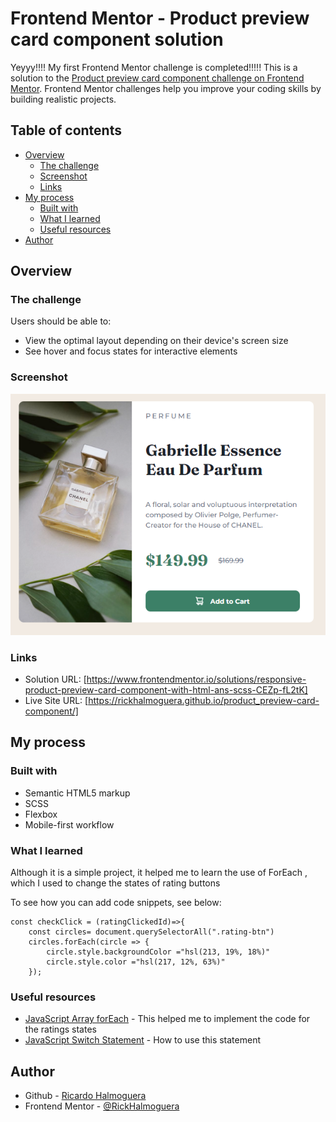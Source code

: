 # Frontend Mentor - Product preview card component solution

Yeyyy!!!! My first Frontend Mentor challenge is completed!!!!!
This is a solution to the [Product preview card component challenge on Frontend Mentor](https://www.frontendmentor.io/challenges/product-preview-card-component-GO7UmttRfa). Frontend Mentor challenges help you improve your coding skills by building realistic projects. 

## Table of contents

- [Overview](#overview)
  - [The challenge](#the-challenge)
  - [Screenshot](#screenshot)
  - [Links](#links)
- [My process](#my-process)
  - [Built with](#built-with)
  - [What I learned](#what-i-learned)
  - [Useful resources](#useful-resources)
- [Author](#author)

## Overview

### The challenge

Users should be able to:

- View the optimal layout depending on their device's screen size
- See hover and focus states for interactive elements

### Screenshot

![](./images/screenshot.png)

### Links

- Solution URL: [https://www.frontendmentor.io/solutions/responsive-product-preview-card-component-with-html-ans-scss-CEZp-fL2tK]
- Live Site URL: [https://rickhalmoguera.github.io/product_preview-card-component/]

## My process

### Built with

- Semantic HTML5 markup
- SCSS
- Flexbox
- Mobile-first workflow

### What I learned

Although it is a simple project, it helped me to learn the use of ForEach , which I used to change the states of rating buttons

To see how you can add code snippets, see below:

```Js
const checkClick = (ratingClickedId)=>{
    const circles= document.querySelectorAll(".rating-btn")
    circles.forEach(circle => {
        circle.style.backgroundColor ="hsl(213, 19%, 18%)"
        circle.style.color ="hsl(217, 12%, 63%)"
    });
```

### Useful resources

- [JavaScript Array forEach](https://www.w3schools.com/jsref/jsref_foreach.asp) - This helped me to implement the code for the ratings states
- [JavaScript Switch Statement](https://www.w3schools.com/js/js_switch.asp) - How to use this statement

## Author

- Github - [Ricardo Halmoguera](https://github.com/RickHalmoguera)
- Frontend Mentor - [@RickHalmoguera](https://www.frontendmentor.io/profile/RickHalmoguera)


